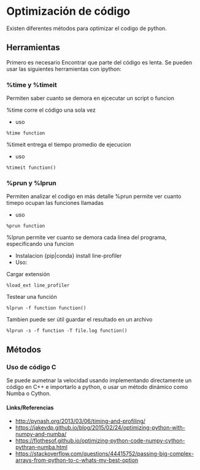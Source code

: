 # Optimización de código

Existen diferentes métodos para optimizar el codigo de python.

## Herramientas
Primero es necesario Encontrar que parte del código es lenta. Se pueden usar las siguientes herramientas con ipython:

### %time y %timeit
Permiten saber cuanto se demora en ejcecutar un script o funcion

%time corre el código una sola vez

* uso 
```
%time function
```
%timeit entrega el tiempo promedio de ejecucion

* uso
```
%timeit function()
```

### %prun y %lprun
Permiten analizar el codigo en más detalle
%prun permite ver cuanto timepo ocupan las funciones llamadas

* uso
```
%prun function
```
%lprun permite ver cuanto se demora cada linea del programa, especificando una funcion

* Instalacion
{pip|conda} install line-profiler
* Uso:

Cargar extensión
```
%load_ext line_profiler
```
Testear una función
```
%lprun -f function function()
```
Tambien puede ser útil guardar el resultado en un archivo
```
%lprun -s -f function -T file.log function()
```

## Métodos
### Uso de código C
Se puede aumetnar la velocidad usando implementando directamente un código en C++ e importarlo a python, o usar un método dinámico como Numba o Cython.

#### Links/Referencias
* http://pynash.org/2013/03/06/timing-and-profiling/
* https://jakevdp.github.io/blog/2015/02/24/optimizing-python-with-numpy-and-numba/
* https://flothesof.github.io/optimizing-python-code-numpy-cython-pythran-numba.html
* https://stackoverflow.com/questions/44415752/passing-big-complex-arrays-from-python-to-c-whats-my-best-option
